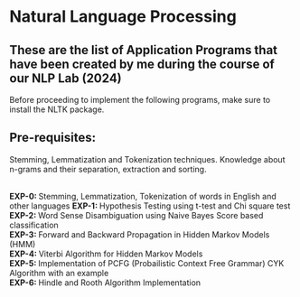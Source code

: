 
<h1><b> Natural Language Processing</b> </h1>
<h2>These are the list of Application Programs that have been created by me during the course of our NLP Lab (2024) </h2>
Before proceeding to implement the following programs, make sure to install the NLTK package.

<h2><b>Pre-requisites:</b></h2>
Stemming, Lemmatization and Tokenization techniques. Knowledge about n-grams and their separation, extraction and sorting. <br><br>

 <b>EXP-0: </b>Stemming, Lemmatization, Tokenization of words in English and other languages
 <b>EXP-1: </b>Hypothesis Testing using t-test and  Chi square test <br>
 <b>EXP-2: </b>Word Sense Disambiguation using Naive Bayes Score based classification <br>
 <b>EXP-3: </b>Forward and Backward Propagation in Hidden Markov Models (HMM)<br>
 <b>EXP-4: </b>Viterbi Algorithm for Hidden Markov Models<br>
 <b>EXP-5: </b>Implementation of PCFG (Probailistic Context Free Grammar) CYK Algorithm with an example<br>
 <b>EXP-6: </b>Hindle and Rooth Algorithm Implementation<br>



